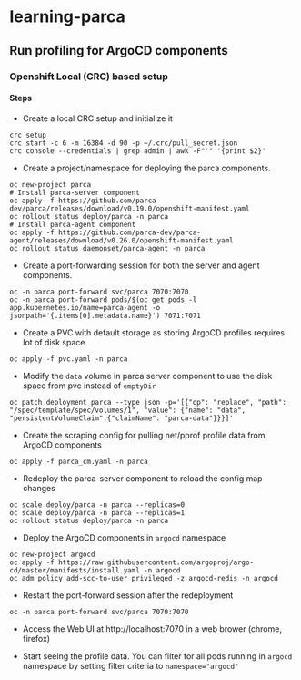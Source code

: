 # learning-parca

## Run profiling for ArgoCD components

### Openshift Local (CRC) based setup


#### Steps

- Create a local CRC setup and initialize it
```
crc setup
crc start -c 6 -m 16384 -d 90 -p ~/.crc/pull_secret.json
crc console --credentials | grep admin | awk -F"'" '{print $2}'
```

- Create a project/namespace for deploying the parca components.
```
oc new-project parca
# Install parca-server component
oc apply -f https://github.com/parca-dev/parca/releases/download/v0.19.0/openshift-manifest.yaml
oc rollout status deploy/parca -n parca
# Install parca-agent component
oc apply -f https://github.com/parca-dev/parca-agent/releases/download/v0.26.0/openshift-manifest.yaml
oc rollout status daemonset/parca-agent -n parca
```

- Create a port-forwarding session for both the server and agent components.
```
oc -n parca port-forward svc/parca 7070:7070
oc -n parca port-forward pods/$(oc get pods -l app.kubernetes.io/name=parca-agent -o jsonpath='{.items[0].metadata.name}') 7071:7071
```

- Create a PVC with default storage as storing ArgoCD profiles requires lot of disk space
```
oc apply -f pvc.yaml -n parca
```

- Modify the `data` volume in parca server component to use the disk space from pvc instead of `emptyDir`
```
oc patch deployment parca --type json -p='[{"op": "replace", "path": "/spec/template/spec/volumes/1", "value": {"name": "data", "persistentVolumeClaim":{"claimName": "parca-data"}}}]'
```

- Create the scraping config for pulling net/pprof profile data from ArgoCD components
```
oc apply -f parca_cm.yaml -n parca
```

- Redeploy the parca-server component to reload the config map changes
```
oc scale deploy/parca -n parca --replicas=0
oc scale deploy/parca -n parca --replicas=1
oc rollout status deploy/parca -n parca
```

- Deploy the ArgoCD components in `argocd` namespace
```
oc new-project argocd
oc apply -f https://raw.githubusercontent.com/argoproj/argo-cd/master/manifests/install.yaml -n argocd
oc adm policy add-scc-to-user privileged -z argocd-redis -n argocd
```

- Restart the port-forward session after the redeployment
```
oc -n parca port-forward svc/parca 7070:7070
```

- Access the Web UI at http://localhost:7070 in a web brower (chrome, firefox)

- Start seeing the profile data. You can filter for all pods running in `argocd` namespace by setting filter criteria to `namespace="argocd"`

